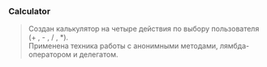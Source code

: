 ### Calculator
> Создан калькулятор на четыре действия по выбору пользователя (+ , - , / , *).  
> Применена техника работы с анонимными методами, лямбда-оператором и делегатом.  

